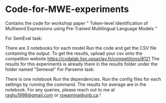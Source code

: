 # Code-for-MWE-experiments

Contains the code for workshop paper " Token-level Identification of Multiword Expressions using Pre-Trained Multilingual Language Models "

For SemEval task:

There are 3 notebooks for each model
Run the code and get the CSV file containing the output.
To get the results, upload your csv onto the competiton website https://codalab.lisn.upsaclay.fr/competitions/8121
The results for this experiments is already there in the results folder under the folder named "Semeval"
For Parseme task:

There is one notebook
Run the dependencies.
Run the config files for each settings by running the command.
The results for average are in the notebook.
For any queries, please reach out to me at raghu1998@gmail.com or rswamina@unb.ca !
